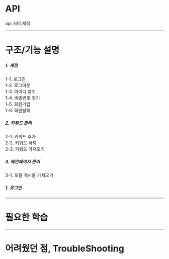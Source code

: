 # API
api 서버 제작

---
# 구조/기능 설명

##### 1. 계정
  1-1. 로그인  
  1-2. 로그아웃  
  1-3. 아이디 찾기  
  1-4. 비밀번호 찾기  
  1-5. 회원가입  
  1-6. 회원탈퇴  
##### 2. 키워드 관리  
  2-1. 키워드 추가  
  2-2. 키워드 삭제  
  2-3. 키워드 가져오기  
##### 3. 메인페이지 관리
  3-1. 포탈 게시물 가져오기  
  
##### 1. 로그인


---
# 필요한 학습



---
# 어려웠던 점, TroubleShooting



